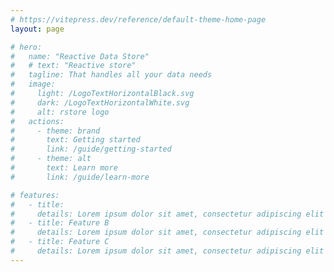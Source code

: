```yaml
---
# https://vitepress.dev/reference/default-theme-home-page
layout: page

# hero:
#   name: "Reactive Data Store"
#   # text: "Reactive store"
#   tagline: That handles all your data needs
#   image:
#     light: /LogoTextHorizontalBlack.svg
#     dark: /LogoTextHorizontalWhite.svg
#     alt: rstore logo
#   actions:
#     - theme: brand
#       text: Getting started
#       link: /guide/getting-started
#     - theme: alt
#       text: Learn more
#       link: /guide/learn-more

# features:
#   - title:
#     details: Lorem ipsum dolor sit amet, consectetur adipiscing elit
#   - title: Feature B
#     details: Lorem ipsum dolor sit amet, consectetur adipiscing elit
#   - title: Feature C
#     details: Lorem ipsum dolor sit amet, consectetur adipiscing elit
---
```


<script setup>
import HomePage from './components/HomePage.vue'
</script>

<HomePage />
